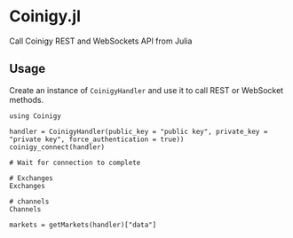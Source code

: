 # Coinigy.jl
Call Coinigy REST and WebSockets API from Julia

## Usage
Create an instance of `CoinigyHandler` and use it to call REST or WebSocket methods.

```
using Coinigy

handler = CoinigyHandler(public_key = "public key", private_key = "private key", force_authentication = true))
coinigy_connect(handler)

# Wait for connection to complete

# Exchanges
Exchanges

# channels
Channels

markets = getMarkets(handler)["data"]

